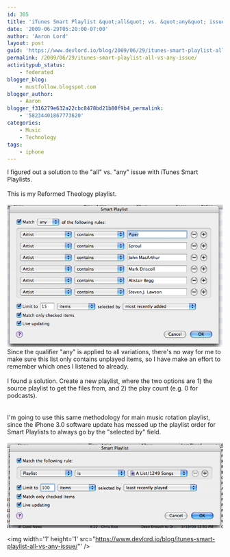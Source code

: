 ```yaml
---
id: 305
title: 'iTunes Smart Playlist &quot;all&quot; vs. &quot;any&quot; issue'
date: '2009-06-29T05:20:00-07:00'
author: 'Aaron Lord'
layout: post
guid: 'https://www.devlord.io/blog/2009/06/29/itunes-smart-playlist-all-vs-any-issue/'
permalink: /2009/06/29/itunes-smart-playlist-all-vs-any-issue/
activitypub_status:
    - federated
blogger_blog:
    - mustfollow.blogspot.com
blogger_author:
    - Aaron
blogger_f316279e632a22cbc8478bd21b80f9b4_permalink:
    - '58234401867773620'
categories:
    - Music
    - Technology
tags:
    - iphone
---
```


I figured out a solution to the "all" vs. "any" issue with iTunes Smart Playlists.<br /><br />This is my Reformed Theology playlist.<br /><br /><a href="/wp-content/uploads/2011/10/picture2.png"><img src="/wp-content/uploads/2011/10/picture2.png?w=300" alt="" border="0" /></a><br />Since the qualifier "any" is applied to all variations, there's no way for me to make sure this list only contains unplayed items, so I have make an effort to remember which ones I listened to already.<br /><br />I found a solution.  Create a new playlist, where the two options are 1) the source playlist to get the files from, and 2) the play count (e.g. 0 for podcasts).<br /><br /><a href="http://mustfollow.files.wordpress.com/2009/06/picture3.png"><img src="http://mustfollow.files.wordpress.com/2009/06/picture3.png?w=300" alt="" border="0" /></a><br />I'm going to use this same methodology for main music rotation playlist, since the iPhone 3.0 software update has messed up the playlist order for Smart Playlists to always go by the "selected by" field.<br /><br /><a href="/wp-content/uploads/2011/10/picture4.png"><img src="/wp-content/uploads/2011/10/picture4.png?w=300" alt="" border="0" /></a><div class="blogger-post-footer"><img width='1' height='1' src="https://www.devlord.io/blog/itunes-smart-playlist-all-vs-any-issue/"' /></div>